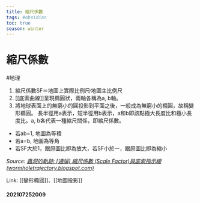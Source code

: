 ```yaml
---
title: 縮尺係數
tags: #obsidian 
toc: true
season: winter
---
```

# 縮尺係數
#地理
1.  縮尺係數SF＝地圖上實際比例尺∕地圖主比例尺
2.  [[底索曲線]]呈現橢圓狀，兩軸各稱為a, b軸。
3.  將地球表面上的無窮小的圓投影到平面之後，一般成為無窮小的橢圓，故稱變形橢圓。 長半徑用a表示，短半徑用b表示，a和b即該點極大長度比和極小長度比。a, b各代表一種縮尺關係，即縮尺係數。

-   若ab=1, 地圖為等積
-   若a=b, 地圖為等角
-   若SF大於1，跟原圖比即為放大，若SF小於一，跟原圖比即為縮小


*Source: 
[蟲洞的軌跡: [通論] 縮尺係數 (Scale Factor)與底索指示線 (wormholetrajectory.blogspot.com)](http://wormholetrajectory.blogspot.com/2013/05/sf.html)*

Link: [[變形橢圓]]、[[地圖投影]]


#### 202107252009


